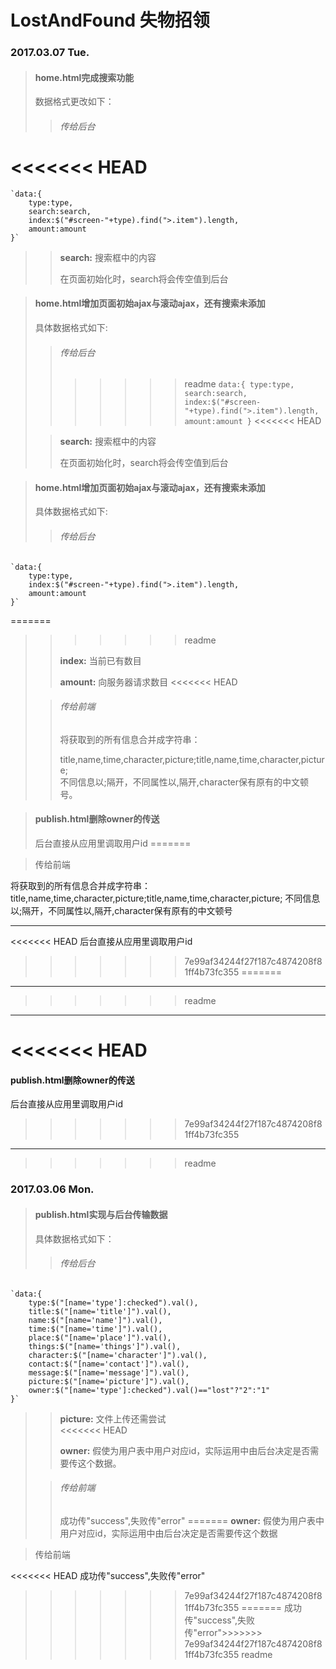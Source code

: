 # LostAndFound 失物招领 

### 2017.03.07 Tue.

>#### home.html完成搜索功能
>
>数据格式更改如下：
>
>>###### 传给后台
>
<<<<<<< HEAD
=======
    `data:{
        type:type,
        search:search,
        index:$("#screen-"+type).find(">.item").length,
        amount:amount
    }`
>
>>**search:**
搜索框中的内容
>>
>>在页面初始化时，search将会传空值到后台

>#### home.html增加页面初始ajax与滚动ajax，还有搜索未添加
>
>具体数据格式如下:
>
>>###### 传给后台
>>
>>>>>>> readme
    `data:{
        type:type,
        search:search,
        index:$("#screen-"+type).find(">.item").length,
        amount:amount
    }`
<<<<<<< HEAD
>
>>**search:**
搜索框中的内容
>>
>>在页面初始化时，search将会传空值到后台

>#### home.html增加页面初始ajax与滚动ajax，还有搜索未添加
>
>具体数据格式如下:
>
>>###### 传给后台
>>
    `data:{
        type:type,
        index:$("#screen-"+type).find(">.item").length,
        amount:amount
    }`
=======
>>>>>>> readme
>>    
>>**index:**
当前已有数目
>>
>>**amount:**
向服务器请求数目
<<<<<<< HEAD
>
>>###### 传给前端
>>
>>将获取到的所有信息合并成字符串：
>>
>>title,name,time,character,picture;title,name,time,character,picture;  
不同信息以;隔开，不同属性以,隔开,character保有原有的中文顿号。

>#### publish.html删除owner的传送
>
>后台直接从应用里调取用户id
=======

>传给前端

将获取到的所有信息合并成字符串：
title,name,time,character,picture;title,name,time,character,picture;
不同信息以;隔开，不同属性以,隔开,character保有原有的中文顿号

---

<<<<<<< HEAD
后台直接从应用里调取用户id
>>>>>>> 7e99af34244f27f187c4874208f81ff4b73fc355
=======
---
>>>>>>> readme

---

<<<<<<< HEAD
=======
#### publish.html删除owner的传送

后台直接从应用里调取用户id
>>>>>>> 7e99af34244f27f187c4874208f81ff4b73fc355

***

>>>>>>> readme
### 2017.03.06 Mon.

>#### publish.html实现与后台传输数据  
>
>具体数据格式如下：  
>
>>###### 传给后台
>>
    `data:{
        type:$("[name='type']:checked").val(),
        title:$("[name='title']").val(),
        name:$("[name='name']").val(),
        time:$("[name='time']").val(),
        place:$("[name='place']").val(),
        things:$("[name='things']").val(),
        character:$("[name='character']").val(),
        contact:$("[name='contact']").val(),
        message:$("[name='message']").val(),
        picture:$("[name='picture']").val(),
        owner:$("[name='type']:checked").val()=="lost"?"2":"1"
    }`  
>>
>>**picture:**
文件上传还需尝试  
<<<<<<< HEAD
>>
>>**owner:**
假使为用户表中用户对应id，实际运用中由后台决定是否需要传这个数据。
>
>>###### 传给前端
>>
>>成功传"success",失败传"error"
=======
**owner:**
假使为用户表中用户对应id，实际运用中由后台决定是否需要传这个数据

>传给前端

<<<<<<< HEAD
成功传"success",失败传"error"
>>>>>>> 7e99af34244f27f187c4874208f81ff4b73fc355
=======
成功传"success",失败传"error">>>>>>> 7e99af34244f27f187c4874208f81ff4b73fc355
>>>>>>> readme
